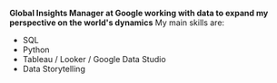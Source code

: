 **Global Insights Manager at Google working with data to expand my perspective on the world's dynamics**
My main skills are:
- SQL
- Python
- Tableau / Looker / Google Data Studio
- Data Storytelling
